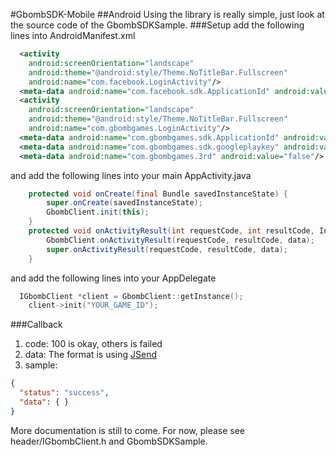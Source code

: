 #GbombSDK-Mobile
##Android
Using the library is really simple, just look at the source code of the GbombSDKSample.
###Setup
add the following lines into AndroidManifest.xml
```xml
  <activity
    android:screenOrientation="landscape"
    android:theme="@android:style/Theme.NoTitleBar.Fullscreen"
    android:name="com.facebook.LoginActivity"/>
  <meta-data android:name="com.facebook.sdk.ApplicationId" android:value="@string/facebook_app_id"/>
  <activity
    android:screenOrientation="landscape"
    android:theme="@android:style/Theme.NoTitleBar.Fullscreen"
    android:name="com.gbombgames.LoginActivity"/>
  <meta-data android:name="com.gbombgames.sdk.ApplicationId" android:value="@string/gbomb_app_id"/>
  <meta-data android:name="com.gbombgames.sdk.googleplaykey" android:value="YOUR_IAP_KEY" />
  <meta-data android:name="com.gbombgames.3rd" android:value="false"/>
```
and add the following lines into your main AppActivity.java
```java
	protected void onCreate(final Bundle savedInstanceState) {
		super.onCreate(savedInstanceState);
		GbombClient.init(this);
	}
	protected void onActivityResult(int requestCode, int resultCode, Intent data) {
		GbombClient.onActivityResult(requestCode, resultCode, data);
		super.onActivityResult(requestCode, resultCode, data);
	}
```
and add the following lines into your AppDelegate
``` cpp
  IGbombClient *client = GbombClient::getInstance();
	client->init("YOUR_GAME_ID");
```

###Callback
1. code: 100 is okay, others is failed
2. data: The format is using [JSend](http://labs.omniti.com/labs/jsend)
3. sample:
``` json
{
  "status": "success", 
  "data": { }
}
```
More documentation is still to come. For now, please see header/IGbombClient.h and GbombSDKSample.
